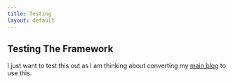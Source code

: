 ```yaml
---
title: Testing
layout: default
---
```


Testing The Framework
---------------------

I just want to test this out as I am thinking about converting my [main blog](http://coffeaelectronica.com) to use this.
